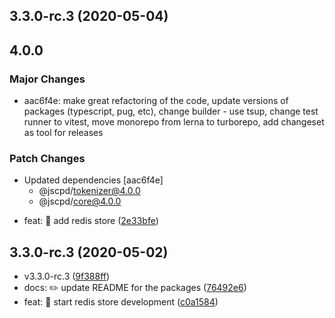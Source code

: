 ## 3.3.0-rc.3 (2020-05-04)

## 4.0.0

### Major Changes

- aac6f4e: make great refactoring of the code, update versions of packages (typescript, pug, etc), change builder - use tsup, change test runner to vitest, move monorepo from lerna to turborepo, add changeset as tool for releases

### Patch Changes

- Updated dependencies [aac6f4e]
  - @jscpd/tokenizer@4.0.0
  - @jscpd/core@4.0.0

* feat: 🎸 add redis store ([2e33bfe](https://github.com/kucherenko/jscpd/commit/2e33bfe))

## 3.3.0-rc.3 (2020-05-02)

- v3.3.0-rc.3 ([9f388ff](https://github.com/kucherenko/jscpd/commit/9f388ff))
- docs: ✏️ update README for the packages ([76492e6](https://github.com/kucherenko/jscpd/commit/76492e6))
- feat: 🎸 start redis store development ([c0a1584](https://github.com/kucherenko/jscpd/commit/c0a1584))
